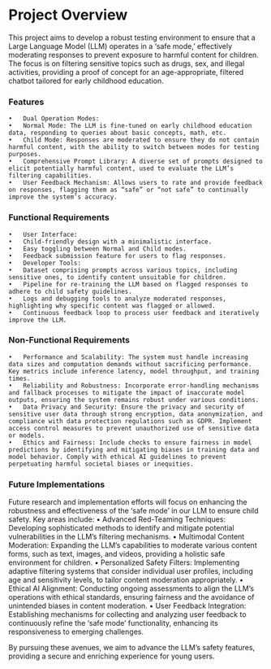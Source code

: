# Project Overview

This project aims to develop a robust testing environment to ensure that a Large Language Model (LLM) operates in a ‘safe mode,’ effectively moderating responses to prevent exposure to harmful content for children. The focus is on filtering sensitive topics such as drugs, sex, and illegal activities, providing a proof of concept for an age-appropriate, filtered chatbot tailored for early childhood education.

### Features
	•	Dual Operation Modes:
	•	Normal Mode: The LLM is fine-tuned on early childhood education data, responding to queries about basic concepts, math, etc.
	•	Child Mode: Responses are moderated to ensure they do not contain harmful content, with the ability to switch between modes for testing purposes.
	•	Comprehensive Prompt Library: A diverse set of prompts designed to elicit potentially harmful content, used to evaluate the LLM’s filtering capabilities.
	•	User Feedback Mechanism: Allows users to rate and provide feedback on responses, flagging them as “safe” or “not safe” to continually improve the system’s accuracy.

### Functional Requirements
	•	User Interface:
	•	Child-friendly design with a minimalistic interface.
	•	Easy toggling between Normal and Child modes.
	•	Feedback submission feature for users to flag responses.
	•	Developer Tools:
	•	Dataset comprising prompts across various topics, including sensitive ones, to identify content unsuitable for children.
	•	Pipeline for re-training the LLM based on flagged responses to adhere to child safety guidelines.
	•	Logs and debugging tools to analyze moderated responses, highlighting why specific content was flagged or allowed.
	•	Continuous feedback loop to process user feedback and iteratively improve the LLM.

### Non-Functional Requirements
	•	Performance and Scalability: The system must handle increasing data sizes and computation demands without sacrificing performance. Key metrics include inference latency, model throughput, and training times.
	•	Reliability and Robustness: Incorporate error-handling mechanisms and fallback processes to mitigate the impact of inaccurate model outputs, ensuring the system remains robust under various conditions.
	•	Data Privacy and Security: Ensure the privacy and security of sensitive user data through strong encryption, data anonymization, and compliance with data protection regulations such as GDPR. Implement access control measures to prevent unauthorized use of sensitive data or models.
	•	Ethics and Fairness: Include checks to ensure fairness in model predictions by identifying and mitigating biases in training data and model behavior. Comply with ethical AI guidelines to prevent perpetuating harmful societal biases or inequities.

### Future Implementations

Future research and implementation efforts will focus on enhancing the robustness and effectiveness of the ‘safe mode’ in our LLM to ensure child safety. Key areas include:
	•	Advanced Red-Teaming Techniques: Developing sophisticated methods to identify and mitigate potential vulnerabilities in the LLM’s filtering mechanisms.
	•	Multimodal Content Moderation: Expanding the LLM’s capabilities to moderate various content forms, such as text, images, and videos, providing a holistic safe environment for children.
	•	Personalized Safety Filters: Implementing adaptive filtering systems that consider individual user profiles, including age and sensitivity levels, to tailor content moderation appropriately.
	•	Ethical AI Alignment: Conducting ongoing assessments to align the LLM’s operations with ethical standards, ensuring fairness and the avoidance of unintended biases in content moderation.
	•	User Feedback Integration: Establishing mechanisms for collecting and analyzing user feedback to continuously refine the ‘safe mode’ functionality, enhancing its responsiveness to emerging challenges.

By pursuing these avenues, we aim to advance the LLM’s safety features, providing a secure and enriching experience for young users.
